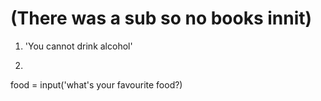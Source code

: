 # (There was a sub so no books innit)

1. 'You cannot drink alcohol'
2. ```python 
food = input('what\'s your favourite food?)
```